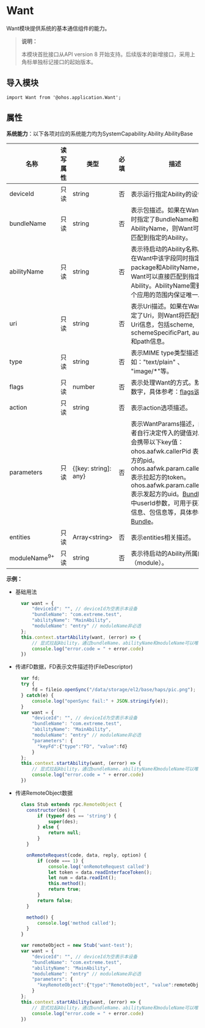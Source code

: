 # Want

Want模块提供系统的基本通信组件的能力。

> **说明：**
> 
> 本模块首批接口从API version 8 开始支持。后续版本的新增接口，采用上角标单独标记接口的起始版本。

## 导入模块

```
import Want from '@ohos.application.Want';
```

## 属性

**系统能力**：以下各项对应的系统能力均为SystemCapability.Ability.AbilityBase

| 名称        | 读写属性 | 类型                 | 必填 | 描述                                                         |
| ----------- | -------- | -------------------- | ---- | ------------------------------------------------------------ |
| deviceId    | 只读     | string               | 否   | 表示运行指定Ability的设备ID。                                |
| bundleName   | 只读     | string               | 否   | 表示包描述。如果在Want中同时指定了BundleName和AbilityName，则Want可以直接匹配到指定的Ability。 |
| abilityName  | 只读     | string               | 否   | 表示待启动的Ability名称。如果在Want中该字段同时指定了package和AbilityName，则Want可以直接匹配到指定的Ability。AbilityName需要在一个应用的范围内保证唯一。 |
| uri          | 只读     | string               | 否   | 表示Uri描述。如果在Want中指定了Uri，则Want将匹配指定的Uri信息，包括scheme, schemeSpecificPart, authority和path信息。 |
| type         | 只读     | string               | 否   | 表示MIME type类型描述，比如："text/plain" 、 "image/*"等。   |
| flags        | 只读     | number               | 否   | 表示处理Want的方式。默认传数字，具体参考：[flags说明](js-apis-featureAbility.md#flags说明)。 |
| action      | 只读     | string               | 否   | 表示action选项描述。                           |
| parameters   | 只读     | {[key: string]: any} | 否   | 表示WantParams描述，由开发者自行决定传入的键值对。默认会携带以下key值：<br>ohos.aafwk.callerPid 表示拉起方的pid。<br>ohos.aafwk.param.callerToken 表示拉起方的token。<br>ohos.aafwk.param.callerUid 表示发起方的uid。[Bundle](js-apis-Bundle.js)模块中userId参数，可用于获取应用信息、包信息等，具体参考：[Bundle](js-apis-Bundle.js)。                                       |
| entities    | 只读     | Array\<string>       | 否   | 表示entities相关描述。                                    |
| moduleName<sup>9+</sup> | 只读   | string | 否    | 表示待启动的Ability所属的模块（module）。 |

**示例：**

- 基础用法

  ```  js
    var want = {
        "deviceId": "", // deviceId为空表示本设备
        "bundleName": "com.extreme.test",
        "abilityName": "MainAbility",
        "moduleName": "entry" // moduleName非必选
    };
    this.context.startAbility(want, (error) => {
        // 显式拉起Ability，通过bundleName、abilityName和moduleName可以唯一确定一个Ability
        console.log("error.code = " + error.code)
    })
  ```

- 传递FD数据，FD表示文件描述符(FileDescriptor)

  ```  js
    var fd;
    try {
        fd = fileio.openSync("/data/storage/el2/base/haps/pic.png");
    } catch(e) {
        console.log("openSync fail:" + JSON.stringify(e));
    }
    var want = {
        "deviceId": "", // deviceId为空表示本设备
        "bundleName": "com.extreme.test",
        "abilityName": "MainAbility",
        "moduleName": "entry" // moduleName非必选
        "parameters": {
          "keyFd":{"type":"FD", "value":fd}
        }
    };
    this.context.startAbility(want, (error) => {
        // 显式拉起Ability，通过bundleName、abilityName和moduleName可以唯一确定一个Ability
        console.log("error.code = " + error.code)
    })
  ```

- 传递RemoteObject数据

  ```  js
    class Stub extends rpc.RemoteObject {
      constructor(des) {
          if (typeof des == 'string') {
              super(des);
          } else {
              return null;
          }
      }

      onRemoteRequest(code, data, reply, option) {
          if (code === 1) {
              console.log('onRemoteRequest called')
              let token = data.readInterfaceToken();
              let num = data.readInt();
              this.method();
              return true;
          }
          return false;
      }

      method() {
          console.log('method called');
      }
    }

    var remoteObject = new Stub('want-test');
    var want = {
        "deviceId": "", // deviceId为空表示本设备
        "bundleName": "com.extreme.test",
        "abilityName": "MainAbility",
        "moduleName": "entry" // moduleName非必选
        "parameters": {
          "keyRemoteObject":{"type":"RemoteObject", "value":remoteObject}
        }
    };
    this.context.startAbility(want, (error) => {
        // 显式拉起Ability，通过bundleName、abilityName和moduleName可以唯一确定一个Ability
        console.log("error.code = " + error.code)
    })
  ```


